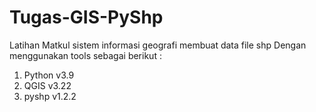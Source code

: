 # Tugas-GIS-PyShp
Latihan Matkul sistem informasi geografi membuat data file shp
Dengan menggunakan tools sebagai berikut :
1. Python v3.9
2. QGIS v3.22
3. pyshp v1.2.2


